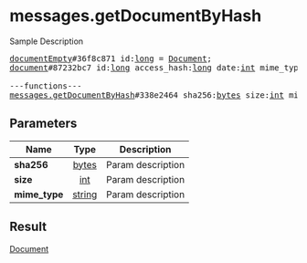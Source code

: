 # messages.getDocumentByHash

Sample Description

<pre>
<a href="../constructor/documentEmpty">documentEmpty</a>#36f8c871 id:<a href="../type/long.md">long</a> = <a href="../type/Document.md">Document</a>;
<a href="../constructor/document">document</a>#87232bc7 id:<a href="../type/long.md">long</a> access_hash:<a href="../type/long.md">long</a> date:<a href="../type/int.md">int</a> mime_type:<a href="../type/string.md">string</a> size:<a href="../type/int.md">int</a> thumb:<a href="../type/PhotoSize.md">PhotoSize</a> dc_id:<a href="../type/int.md">int</a> version:<a href="../type/int.md">int</a> attributes:Vector&lt;<a href="../type/DocumentAttribute.md">DocumentAttribute</a>&gt; = <a href="../type/Document.md">Document</a>;

---functions---
<a href="../method/messages.getDocumentByHash.md">messages.getDocumentByHash</a>#338e2464 sha256:<a href="../type/bytes.md">bytes</a> size:<a href="../type/int.md">int</a> mime_type:<a href="../type/string.md">string</a> = <a href="../type/Document.md">Document</a>;</pre>
## Parameters

| Name | Type | Description |
|------|:----:|-------------|
| **sha256** | <a href="../type/bytes.md">bytes</a> | Param description |
| **size** | <a href="../type/int.md">int</a> | Param description |
| **mime_type** | <a href="../type/string.md">string</a> | Param description |

## Result

<a href="../type/Document.md">Document</a>

